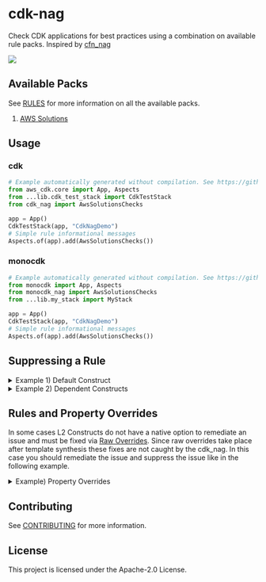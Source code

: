 <!--
Copyright Amazon.com, Inc. or its affiliates. All Rights Reserved.
SPDX-License-Identifier: Apache-2.0
-->

# cdk-nag

Check CDK applications for best practices using a combination on available rule packs. Inspired by [cfn_nag](https://github.com/stelligent/cfn_nag)

![](cdk_nag.gif)

## Available Packs

See [RULES](./RULES.md) for more information on all the available packs.

1. [AWS Solutions](./RULES.md#awssolutions)

## Usage

### cdk

```python
# Example automatically generated without compilation. See https://github.com/aws/jsii/issues/826
from aws_cdk.core import App, Aspects
from ...lib.cdk_test_stack import CdkTestStack
from cdk_nag import AwsSolutionsChecks

app = App()
CdkTestStack(app, "CdkNagDemo")
# Simple rule informational messages
Aspects.of(app).add(AwsSolutionsChecks())
```

### monocdk

```python
# Example automatically generated without compilation. See https://github.com/aws/jsii/issues/826
from monocdk import App, Aspects
from monocdk_nag import AwsSolutionsChecks
from ...lib.my_stack import MyStack

app = App()
CdkTestStack(app, "CdkNagDemo")
# Simple rule informational messages
Aspects.of(app).add(AwsSolutionsChecks())
```

## Suppressing a Rule

<details>
  <summary>Example 1) Default Construct</summary>

```python
# Example automatically generated without compilation. See https://github.com/aws/jsii/issues/826
test = SecurityGroup(self, "test",
    vpc=Vpc(self, "vpc")
)
test.add_ingress_rule(Peer.any_ipv4(), Port.all_traffic())
test_cfn = test.node.default_child
test_cfn.add_metadata("cdk_nag",
    rules_to_suppress=[{"id": "AwsSolutions-EC23", "reason": "at least 10 characters"}
    ]
)
```

</details><details>
  <summary>Example 2) Dependent Constructs</summary>

```python
# Example automatically generated without compilation. See https://github.com/aws/jsii/issues/826
user = User(self, "rUser")
user.add_to_policy(
    PolicyStatement(
        actions=["s3:PutObject"],
        resources=[Bucket(self, "rBucket").arn_for_objects("*")]
    ))
cfn_user = user.node.children
for child in cfn_user:
    resource = child.node.default_child
    if resource != undefined && resource.cfn_resource_type == "AWS::IAM::Policy":
        resource.add_metadata("cdk_nag",
            rules_to_suppress=[{
                "id": "AwsSolutions-IAM5",
                "reason": "The user is allowed to put objects on all prefixes in the specified bucket."
            }
            ]
        )
```

</details>

## Rules and Property Overrides

In some cases L2 Constructs do not have a native option to remediate an issue and must be fixed via [Raw Overrides](https://docs.aws.amazon.com/cdk/latest/guide/cfn_layer.html#cfn_layer_raw). Since raw overrides take place after template synthesis these fixes are not caught by the cdk_nag. In this case you should remediate the issue and suppress the issue like in the following example.

<details>
  <summary>Example) Property Overrides</summary>

```python
# Example automatically generated without compilation. See https://github.com/aws/jsii/issues/826
instance = Instance(stack, "rInstance",
    vpc=Vpc(stack, "rVpc"),
    instance_type=InstanceType(InstanceClass.T3),
    machine_image=MachineImage.latest_amazon_linux()
)
cfn_ins = instance.node.default_child
cfn_ins.add_property_override("DisableApiTermination", True)
cfn_ins.add_metadata("cdk_nag",
    rules_to_suppress=[{
        "id": "AwsSolutions-EC29",
        "reason": "Remediated through property override "
    }
    ]
)
```

</details>

## Contributing

See [CONTRIBUTING](./CONTRIBUTING.md) for more information.

## License

This project is licensed under the Apache-2.0 License.
